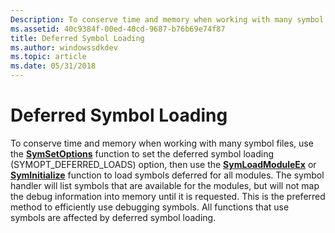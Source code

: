 ```yaml
---
Description: To conserve time and memory when working with many symbol files, use the SymSetOptions function to set the deferred symbol loading (SYMOPT\_DEFERRED\_LOADS) option.
ms.assetid: 40c9384f-00ed-40cd-9687-b76b69e74f87
title: Deferred Symbol Loading
ms.author: windowssdkdev
ms.topic: article
ms.date: 05/31/2018
---
```


# Deferred Symbol Loading

To conserve time and memory when working with many symbol files, use the [**SymSetOptions**](/windows/desktop/api/Dbghelp/nf-dbghelp-symsetoptions) function to set the deferred symbol loading (SYMOPT\_DEFERRED\_LOADS) option, then use the [**SymLoadModuleEx**](/windows/desktop/api/Dbghelp/nf-dbghelp-symloadmoduleex) or [**SymInitialize**](/windows/desktop/api/Dbghelp/nf-dbghelp-syminitialize) function to load symbols deferred for all modules. The symbol handler will list symbols that are available for the modules, but will not map the debug information into memory until it is requested. This is the preferred method to efficiently use debugging symbols. All functions that use symbols are affected by deferred symbol loading.

 

 



